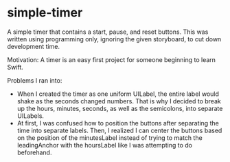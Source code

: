 # simple-timer
A simple timer that contains a start, pause, and reset buttons. 
This was written using programming only, ignoring the given storyboard, to cut down development time.

Motivation: 
A timer is an easy first project for someone beginning to learn Swift.

Problems I ran into: 
- When I created the timer as one uniform UILabel, the entire label would shake as the seconds changed numbers. That is why I decided to break up the hours, minutes, seconds, as well as the semicolons, into separate UILabels. 
- At first, I was confused how to position the buttons after separating the time into separate labels. Then, I realized I can center the buttons based on the position of the minutesLabel instead of trying to match the leadingAnchor with the hoursLabel like I was attempting to do beforehand. 
